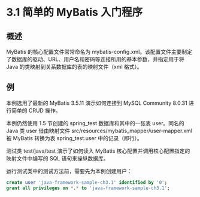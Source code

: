 # 3.1 简单的 MyBatis 入门程序

## 概述

MyBatis 的核心配置文件常常命名为 mybatis-config.xml。该配置文件主要制定了数据库的驱动、URL、用户名和密码等连接所用的基本参数，并指定用于将 Java 的类映射到关系数据库的表的映射文件（xml 格式）。

## 例

本例选用了最新的 MyBatis 3.5.11 演示如何连接到 MySQL Community 8.0.31 进行简单的 CRUD 操作。

本例仍然使用 1.5 节创建的 spring_test 数据库和其中的一张表 user。同名的 Java 类 user 借由映射文件 src/resources/mybatis_mapper/user-mapper.xml 被 MyBatis 转换为表 spring_test.user 中的记录（即行）。

测试类 test/java/test 演示了如何读入 MyBatis 核心配置并调用核心配置指定的映射文件中编写的 SQL 语句来操纵数据库。

运行测试类中的测试方法前，需要先为本例创建用户：

```sql
create user 'java-framework-sample-ch3.1' identified by '0';
grant all privileges on *.* to 'java-framework-sample-ch3.1';
```
